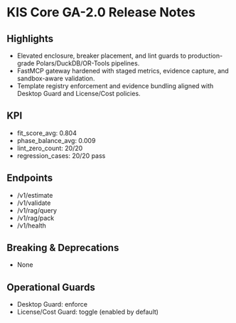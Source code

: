 ﻿# KIS Core GA-2.0 Release Notes

## Highlights
- Elevated enclosure, breaker placement, and lint guards to production-grade Polars/DuckDB/OR-Tools pipelines.
- FastMCP gateway hardened with staged metrics, evidence capture, and sandbox-aware validation.
- Template registry enforcement and evidence bundling aligned with Desktop Guard and License/Cost policies.

## KPI
- fit_score_avg: 0.804
- phase_balance_avg: 0.009
- lint_zero_count: 20/20
- regression_cases: 20/20 pass

## Endpoints
- /v1/estimate
- /v1/validate
- /v1/rag/query
- /v1/rag/pack
- /v1/health

## Breaking & Deprecations
- None

## Operational Guards
- Desktop Guard: enforce
- License/Cost Guard: toggle (enabled by default)
